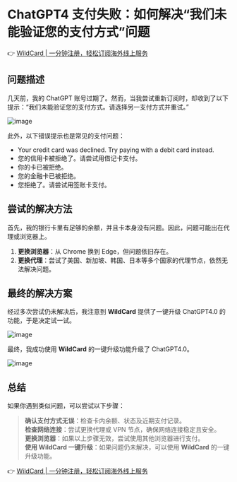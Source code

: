 # ChatGPT4 支付失败：如何解决“我们未能验证您的支付方式”问题

👉 [WildCard | 一分钟注册，轻松订阅海外线上服务](https://bbtdd.com/WildCard)

## 问题描述

几天前，我的 ChatGPT 账号过期了。然而，当我尝试重新订阅时，却收到了以下提示：“我们未能验证您的支付方式。请选择另一支付方式并重试。”

![image](https://bbtdd.com/img/141693187622.webp)

此外，以下错误提示也是常见的支付问题：

- Your credit card was declined. Try paying with a debit card instead.
- 您的信用卡被拒绝了。请尝试用借记卡支付。
- 你的卡已被拒绝。
- 您的金融卡已被拒绝。
- 您拒绝了。请尝试用签账卡支付。

## 尝试的解决方法

首先，我的银行卡里有足够的余额，并且卡本身没有问题。因此，问题可能出在代理或浏览器上。

1. **更换浏览器**：从 Chrome 换到 Edge，但问题依旧存在。
2. **更换代理**：尝试了美国、新加坡、韩国、日本等多个国家的代理节点，依然无法解决问题。

## 最终的解决方案

经过多次尝试仍未解决后，我注意到 **WildCard** 提供了一键升级 ChatGPT4.0 的功能，于是决定试一试。

![image](https://bbtdd.com/img/09017443.webp)

最终，我成功使用 **WildCard** 的一键升级功能升级了 ChatGPT4.0。

![image](https://bbtdd.com/img/447396846.webp)

## 总结

如果你遇到类似问题，可以尝试以下步骤：

> **确认支付方式无误**：检查卡内余额、状态及近期支付记录。  
> **检查网络连接**：尝试更换代理或 VPN 节点，确保网络连接稳定且安全。  
> **更换浏览器**：如果以上步骤无效，尝试使用其他浏览器进行支付。  
> **使用 WildCard 一键升级**：如果问题仍未解决，可以使用 **WildCard** 的一键升级功能。

👉 [WildCard | 一分钟注册，轻松订阅海外线上服务](https://bbtdd.com/WildCard)